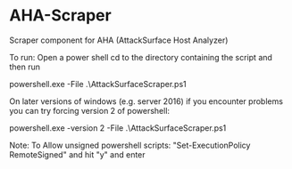 # AHA-Scraper
Scraper component for AHA (AttackSurface Host Analyzer)

To run:
Open a power shell
cd to the directory containing the script and then run

powershell.exe -File .\AttackSurfaceScraper.ps1


On later versions of windows (e.g. server 2016) if you encounter problems you can try forcing version 2 of powershell:

powershell.exe -version 2 -File .\AttackSurfaceScraper.ps1



Note:
To Allow unsigned powershell scripts:
"Set-ExecutionPolicy RemoteSigned"
and hit "y" and enter
